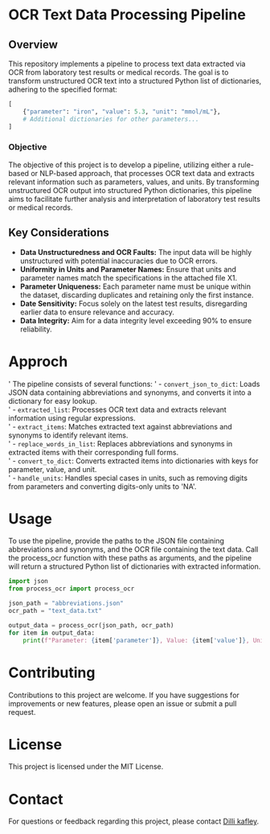 # OCR Text Data Processing Pipeline

## Overview
This repository implements a pipeline to process text data extracted via OCR from laboratory test results or medical records. The goal is to transform unstructured OCR text into a structured Python list of dictionaries, adhering to the specified format:
```python
[
    {"parameter": "iron", "value": 5.3, "unit": "mmol/mL"},
    # Additional dictionaries for other parameters...
]
```
### Objective
The objective of this project is to develop a pipeline, utilizing either a rule-based or NLP-based approach, that processes OCR text data and extracts relevant information such as parameters, values, and units. By transforming unstructured OCR output into structured Python dictionaries, this pipeline aims to facilitate further analysis and interpretation of laboratory test results or medical records.

## Key Considerations

- **Data Unstructuredness and OCR Faults:** The input data will be highly unstructured with potential inaccuracies due to OCR errors.
- **Uniformity in Units and Parameter Names:** Ensure that units and parameter names match the specifications in the attached file X1.
- **Parameter Uniqueness:** Each parameter name must be unique within the dataset, discarding duplicates and retaining only the first instance.
- **Date Sensitivity:** Focus solely on the latest test results, disregarding earlier data to ensure relevance and accuracy.
- **Data Integrity:** Aim for a data integrity level exceeding 90% to ensure reliability.


# Approch
' The pipeline consists of several functions:
' - `convert_json_to_dict`: Loads JSON data containing abbreviations and synonyms, and converts it into a dictionary for easy lookup.  
' - `extracted_list`: Processes OCR text data and extracts relevant information using regular expressions.  
' - `extract_items`: Matches extracted text against abbreviations and synonyms to identify relevant items.  
' - `replace_words_in_list`: Replaces abbreviations and synonyms in extracted items with their corresponding full forms.  
' - `convert_to_dict`: Converts extracted items into dictionaries with keys for parameter, value, and unit.  
' - `handle_units`: Handles special cases in units, such as removing digits from parameters and converting digits-only units to 'NA'.  


# Usage
To use the pipeline, provide the paths to the JSON file containing abbreviations and synonyms, and the OCR file containing the text data. Call the process_ocr function with these paths as arguments, and the pipeline will return a structured Python list of dictionaries with extracted information.

```python
import json
from process_ocr import process_ocr

json_path = "abbreviations.json"
ocr_path = "text_data.txt"

output_data = process_ocr(json_path, ocr_path)
for item in output_data:
    print(f"Parameter: {item['parameter']}, Value: {item['value']}, Unit: {item['unit']}")
```
# Contributing
Contributions to this project are welcome. If you have suggestions for improvements or new features, please open an issue or submit a pull request.

# License
This project is licensed under the MIT License.

# Contact
For questions or feedback regarding this project, please contact [Dilli kafley](mailto:dillikafley25@gmail.com).
